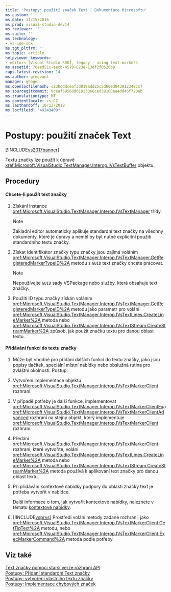 ```yaml
---
title: 'Postupy: použití značek Text | Dokumentace Microsoftu'
ms.custom: ''
ms.date: 11/15/2016
ms.prod: visual-studio-dev14
ms.reviewer: ''
ms.suite: ''
ms.technology:
- vs-ide-sdk
ms.tgt_pltfrm: ''
ms.topic: article
helpviewer_keywords:
- editors [Visual Studio SDK], legacy - using text markers
ms.assetid: 76eed51c-eecb-4579-823e-13df2f0526b9
caps.latest.revision: 14
ms.author: gregvanl
manager: ghogen
ms.openlocfilehash: c23bcddceaf3d019add25c5d60ed843912348cc7
ms.sourcegitcommit: 9ceaf69568d61023868ced59108ae4dd46f720ab
ms.translationtype: MT
ms.contentlocale: cs-CZ
ms.lasthandoff: 10/12/2018
ms.locfileid: "49243409"
---
```

# <a name="how-to-use-text-markers"></a>Postupy: použití značek Text
[!INCLUDE[vs2017banner](../includes/vs2017banner.md)]

Textu značky lze použít k úpravě <xref:Microsoft.VisualStudio.TextManager.Interop.IVsTextBuffer> objektu.  
  
## <a name="procedures"></a>Procedury  
  
#### <a name="to-apply-text-markers"></a>Chcete-li použít text značky  
  
1.  Získání instance <xref:Microsoft.VisualStudio.TextManager.Interop.IVsTextManager> třídy.  
  
    > [!NOTE]
    >  Základní editor automaticky aplikuje standardní text značky na všechny dokumenty, které je úpravy a neměl by být nutné explicitní použití standardního textu značky.  
  
2.  Získat Identifikátor značky typu značky jsou zajímá voláním <xref:Microsoft.VisualStudio.TextManager.Interop.IVsTextManager.GetRegisteredMarkerTypeID%2A> metodu s `GUID` text značky chcete pracovat.  
  
    > [!NOTE]
    >  Nepoužívejte `GUID` sady VSPackage nebo služby, která obsahuje text značky.  
  
3.  Použití ID typu značky získán voláním <xref:Microsoft.VisualStudio.TextManager.Interop.IVsTextManager.GetRegisteredMarkerTypeID%2A> metodu jako parametr pro volání <xref:Microsoft.VisualStudio.TextManager.Interop.IVsTextLines.CreateLineMarker%2A> metoda nebo <xref:Microsoft.VisualStudio.TextManager.Interop.IVsTextStream.CreateStreamMarker%2A> způsob, jak použít značku textu pro danou oblast textu.  
  
#### <a name="to-add-features-to-text-markers"></a>Přidávání funkcí do textu značky  
  
1.  Může být vhodné pro přidání dalších funkcí do textu značky, jako jsou popisy tlačítek, speciální místní nabídky nebo obslužná rutina pro zvláštní okolnosti. Postup:  
  
2.  Vytvoření implementace objektu <xref:Microsoft.VisualStudio.TextManager.Interop.IVsTextMarkerClient> rozhraní.  
  
3.  V případě potřeby je další funkce, implementovat <xref:Microsoft.VisualStudio.TextManager.Interop.IVsTextMarkerClientEx>a <xref:Microsoft.VisualStudio.TextManager.Interop.IVsTextMarkerClientAdvanced> rozhraní na stejný objekt, který implementuje <xref:Microsoft.VisualStudio.TextManager.Interop.IVsTextMarkerClient> rozhraní.  
  
4.  Předání <xref:Microsoft.VisualStudio.TextManager.Interop.IVsTextMarkerClient> rozhraní, které vytvoříte, volání <xref:Microsoft.VisualStudio.TextManager.Interop.IVsTextLines.CreateLineMarker%2A> metoda nebo <xref:Microsoft.VisualStudio.TextManager.Interop.IVsTextStream.CreateStreamMarker%2A> metoda používá k aplikování text značky pro danou oblast textu.  
  
5.  Při přidávání kontextové nabídky podpory do oblasti značky text je potřeba vytvořit v nabídce.  
  
     Další informace o tom, jak vytvořit kontextové nabídky, naleznete v tématu [kontextové nabídky](../extensibility/context-menus.md).  
  
6.  [!INCLUDE[vsprvs](../includes/vsprvs-md.md)] Prostředí volání metody zadané rozhraní, jako <xref:Microsoft.VisualStudio.TextManager.Interop.IVsTextMarkerClient.GetTipText%2A> metodu, nebo <xref:Microsoft.VisualStudio.TextManager.Interop.IVsTextMarkerClient.ExecMarkerCommand%2A> metoda podle potřeby.  
  
## <a name="see-also"></a>Viz také  
 [Text značky pomocí starší verze rozhraní API](../extensibility/using-text-markers-with-the-legacy-api.md)   
 [Postupy: Přidání standardní Text značky](../extensibility/how-to-add-standard-text-markers.md)   
 [Postupy: vytvoření vlastního textu značky](../extensibility/how-to-create-custom-text-markers.md)   
 [Postupy: Implementace chybových značek](../extensibility/how-to-implement-error-markers.md)

